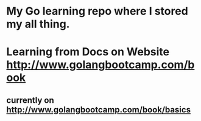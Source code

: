 # My Go learning repo where I stored my all thing.

# Learning from Docs on Website http://www.golangbootcamp.com/book

## currently on http://www.golangbootcamp.com/book/basics
